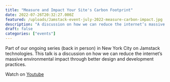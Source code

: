 ```yaml
---
title: "Measure and Impact Your Site's Carbon Footprint"
date: 2022-07-26T20:32:27.000Z
featured: /uploads/Jamstack-event-july-2022-measure-carbon-impact.jpg
description: "A discussion on how we can reduce the internet’s massive environmental impact through better design and development practices."
draft: false
categories: ["events"]
---
```


Part of our ongoing series (back in person) in New York City on Jamstack technologies. This talk is a discussion on how we can reduce the internet’s massive environmental impact through better design and development practices.

Watch on [Youtube](https://youtu.be/UawsSCL2sVE)

